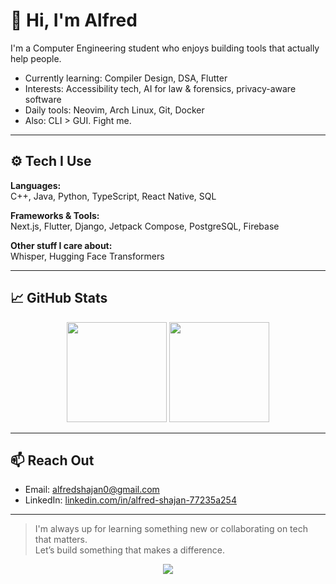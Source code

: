 # 👋 Hi, I'm Alfred


I'm a Computer Engineering student who enjoys building tools that actually help people.

- Currently learning: Compiler Design, DSA, Flutter
- Interests: Accessibility tech, AI for law & forensics, privacy-aware software
- Daily tools: Neovim, Arch Linux, Git, Docker
- Also: CLI > GUI. Fight me.

---

## ⚙️ Tech I Use

**Languages:**  
C++, Java, Python, TypeScript, React Native, SQL

**Frameworks & Tools:**  
Next.js, Flutter, Django, Jetpack Compose, PostgreSQL, Firebase

**Other stuff I care about:**  
Whisper, Hugging Face Transformers

---

## 📈 GitHub Stats

<p align="center">
  <img src="https://github-readme-stats.vercel.app/api?username=alfred-004&show_icons=true&theme=gruvbox" height="160" />
  <img src="https://github-readme-stats.vercel.app/api/top-langs/?username=alfred-004&layout=compact&theme=gruvbox" height="160" />
</p>

---

## 📫 Reach Out

- Email: [alfredshajan0@gmail.com](mailto:alfredshajan0@gmail.com)  
- LinkedIn: [linkedin.com/in/alfred-shajan-77235a254](https://www.linkedin.com/in/alfred-shajan-77235a254/)

---

> I'm always up for learning something new or collaborating on tech that matters.  
> Let’s build something that makes a difference.


<p align="center">
  <img src="https://capsule-render.vercel.app/api?type=waving&color=gradient&height=100&section=footer"/>
</p>
